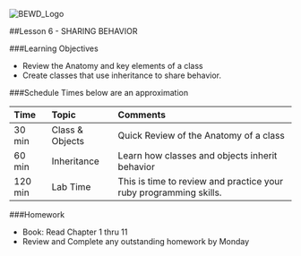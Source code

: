 ![BEWD_Logo](../assets/BEWD_Logo.png)

##Lesson 6 - SHARING BEHAVIOR


###Learning Objectives


* Review the Anatomy and key elements of a class	
* Create classes that use inheritance to share behavior.



###Schedule
Times below are an approximation


| Time        | Topic| Comments |
|:-------------|:-------------------|:-------------------|
| 30 min | Class & Objects | Quick Review of the Anatomy of a class|
| 60 min | Inheritance | Learn how classes and objects inherit behavior  | 
| 120 min | Lab Time | This is time to review and practice your ruby programming skills.|


###Homework

-	Book: Read Chapter 1 thru 11
-   Review and Complete any outstanding homework by Monday





